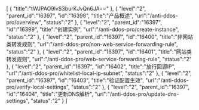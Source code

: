 [
	{
		"title":"tWJPAO9lvS3burKJvQn6JA=="
	},
	{
		"level":"2",
		"parent_id":"16397",
		"id":"16398",
		"title":"产品概述",
		"url":"/anti-ddos-pro/overview",
		"status":"2"
	},
	{
		"level":"2",
		"parent_id":"16397",
		"id":"16399",
		"title":"创建实例",
		"url":"/anti-ddos-pro/create-instance",
		"status":"2"
	},
	{
		"level":"2",
		"parent_id":"16397",
		"id":"16400",
		"title":"非网站类转发规则",
		"url":"/anti-ddos-pro/non-web-service-forwarding-rule",
		"status":"2"
	},
	{
		"level":"2",
		"parent_id":"16397",
		"id":"16401",
		"title":"网站类转发规则",
		"url":"/anti-ddos-pro/web-service-forwarding-rule",
		"status":"2"
	},
	{
		"level":"2",
		"parent_id":"16397",
		"id":"16402",
		"title":"放行回源IP",
		"url":"/anti-ddos-pro/whitelist-local-ip-subnet",
		"status":"2"
	},
	{
		"level":"2",
		"parent_id":"16397",
		"id":"16403",
		"title":"验证配置生效",
		"url":"/anti-ddos-pro/verify-local-settings",
		"status":"2"
	},
	{
		"level":"2",
		"parent_id":"16397",
		"id":"16404",
		"title":"更新DNS解析",
		"url":"/anti-ddos-pro/update-dns-settings",
		"status":"2"
	}
]